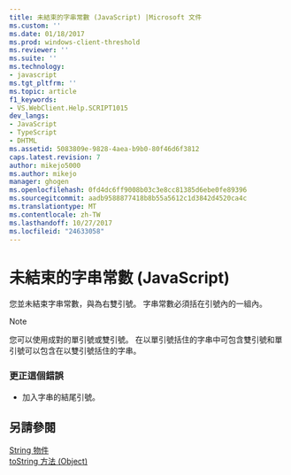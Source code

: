 ```yaml
---
title: 未結束的字串常數 (JavaScript) |Microsoft 文件
ms.custom: ''
ms.date: 01/18/2017
ms.prod: windows-client-threshold
ms.reviewer: ''
ms.suite: ''
ms.technology:
- javascript
ms.tgt_pltfrm: ''
ms.topic: article
f1_keywords:
- VS.WebClient.Help.SCRIPT1015
dev_langs:
- JavaScript
- TypeScript
- DHTML
ms.assetid: 5083809e-9828-4aea-b9b0-80f46d6f3812
caps.latest.revision: 7
author: mikejo5000
ms.author: mikejo
manager: ghogen
ms.openlocfilehash: 0fd4dc6ff9008b03c3e8cc81385d6ebe0fe89396
ms.sourcegitcommit: aadb9588877418b8b55a5612c1d3842d4520ca4c
ms.translationtype: MT
ms.contentlocale: zh-TW
ms.lasthandoff: 10/27/2017
ms.locfileid: "24633058"
---
```

# <a name="unterminated-string-constant-javascript"></a>未結束的字串常數 (JavaScript)
您並未結束字串常數，與為右雙引號。 字串常數必須括在引號內的一組內。  
  
> [!NOTE]
>  您可以使用成對的單引號或雙引號。 在以單引號括住的字串中可包含雙引號和單引號可以包含在以雙引號括住的字串。  
  
### <a name="to-correct-this-error"></a>更正這個錯誤  
  
-   加入字串的結尾引號。  
  
## <a name="see-also"></a>另請參閱  
 [String 物件](../../javascript/reference/string-object-javascript.md)   
 [toString 方法 (Object)](../../javascript/reference/tostring-method-object-javascript.md)